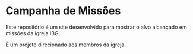 # Campanha de Missões

Este repositório é um site desenvolvido para mostrar o alvo alcançado em missões da igreja IBG.

É um projeto direcionado aos membros da igreja.
